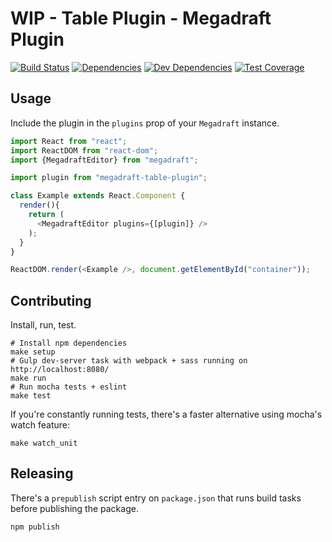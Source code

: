 # WIP - Table Plugin - Megadraft Plugin
[![Build Status](https://secure.travis-ci.org/globocom/megadraft-table-plugin.png?branch=master)](https://travis-ci.org/globocom/megadraft-table-plugin) [![Dependencies](https://david-dm.org/globocom/megadraft-table-plugin/status.svg)](https://david-dm.org/globocom/megadraft-table-plugin) [![Dev Dependencies](https://david-dm.org/globocom/megadraft-table-plugin/dev-status.svg)](https://david-dm.org/globocom/megadraft-table-plugin?type=dev) [![Test Coverage](https://codeclimate.com/github/globocom/megadraft-table-plugin/badges/coverage.svg)](https://codeclimate.com/github/globocom/megadraft-table-plugin/coverage)

## Usage

Include the plugin in the `plugins` prop of your `Megadraft` instance.

```js
import React from "react";
import ReactDOM from "react-dom";
import {MegadraftEditor} from "megadraft";

import plugin from "megadraft-table-plugin";

class Example extends React.Component {
  render(){
    return (
      <MegadraftEditor plugins={[plugin]} />
    );
  }
}

ReactDOM.render(<Example />, document.getElementById("container"));
```

## Contributing

Install, run, test.

```
# Install npm dependencies
make setup
# Gulp dev-server task with webpack + sass running on http://localhost:8080/
make run
# Run mocha tests + eslint
make test
```

If you're constantly running tests, there's a faster alternative using mocha's
watch feature:

```
make watch_unit
```

## Releasing

There's a `prepublish` script entry on `package.json` that runs build tasks
before publishing the package.

```
npm publish
```
